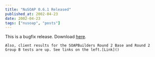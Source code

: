 ```yaml
---
title: "NuSOAP 0.6.1 Released"
published_at: 2002-04-23
date: 2002-04-23
tags: ["nusoap", "posts"]
---
```

This is a bugfix release. Download [here](/download.php?url=/nusoap/downloads/nusoap-0.6.1.zip).  

    Also, client results for the SOAPBuilders Round 2 Base and Round 2 Group B tests are up. See links on the left.[Link]()